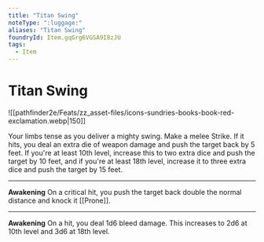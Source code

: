 ```yaml
---
title: "Titan Swing"
noteType: ":luggage:"
aliases: "Titan Swing"
foundryId: Item.gqGrg6VGSA9I8zJU
tags:
  - Item
---
```


# Titan Swing
![[pathfinder2e/Feats/zz_asset-files/icons-sundries-books-book-red-exclamation.webp|150]]

Your limbs tense as you deliver a mighty swing. Make a melee Strike. If it hits, you deal an extra die of weapon damage and push the target back by 5 feet. If you're at least 10th level, increase this to two extra dice and push the target by 10 feet, and if you're at least 18th level, increase it to three extra dice and push the target by 15 feet.

* * *

**Awakening** On a critical hit, you push the target back double the normal distance and knock it [[Prone]].

* * *

**Awakening** On a hit, you deal 1d6 bleed damage. This increases to 2d6 at 10th level and 3d6 at 18th level.
